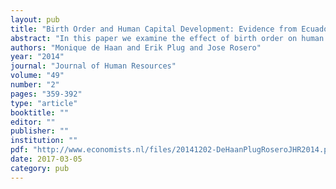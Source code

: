 ```yaml
---
layout: pub
title: "Birth Order and Human Capital Development: Evidence from Ecuador"
abstract: "In this paper we examine the effect of birth order on human capital development in Ecuador using a large national database on beneficiaries of social assistance programs together with self-collected survey data. With family fixed effects models, we find that earlier born children stay behind in their human capital development from infancy to adolescence. If we turn to potential mechanisms, we find that earlier born children receive less time from their mothers than later born children. In addition, they are breastfed shorter. Our estimates further suggest that poverty plays an important role in explaining the observed birth order patterns; that is, we find the largest birth order effects for children in their teens who grow up in poor families, with low-educated parents."
authors: "Monique de Haan and Erik Plug and Jose Rosero"
year: "2014"
journal: "Journal of Human Resources"
volume: "49"
number: "2"
pages: "359-392"
type: "article"
booktitle: ""
editor: ""
publisher: ""
institution: ""
pdf: "http://www.economists.nl/files/20141202-DeHaanPlugRoseroJHR2014.pdf"
date: 2017-03-05
category: pub
---
```

